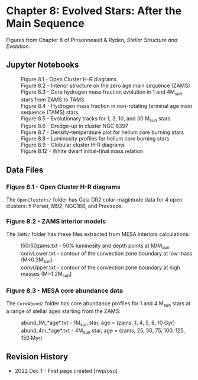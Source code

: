 # Chapter 8: Evolved Stars: After the Main Sequence

Figures from Chapter 8 of Pinsonneault & Ryden, *Stellar Structure and Evolution*.

## Jupyter Notebooks
<dl>
  <dd>Figure 8.1 - Open Cluster H-R diagrams
  <dd>Figure 8.2 - Interior structure on the zero age main sequence (ZAMS)
  <dd>Figure 8.3 - Core hydrogen mass fraction evolution in 1 and 4M<sub>sun</sub> stars from ZAMS to TAMS
  <dd>Figure 8.4 - Hydrogen mass fraction in non-rotating terminal age main sequence (TAMS) stars
  <dd>Figure 8.5 - Evolutionary tracks for 1, 3, 10, and 30 M<sub>sun</sub> stars
  <dd>Figure 8.6 - Dredge-up in cluster NGC 6397
  <dd>Figure 8.7 - Density-temperature plot for helium core burning stars
  <dd>Figure 8.8 - Luminosity profiles for helium core burning stars
  <dd>Figure 8.9 - Globular cluster H-R diagrams
  <dd>Figure 8.12 - White dwarf initial-final mass relation
</dl>

## Data Files

### Figure 8.1 - Open Cluster H-R diagrams

The `OpenClusters/` folder has Gaia DR2 color-magintude data for 4 open clusters: h Persei, M92, NGC188, and Praesepe

### Figure 8.2 - ZAMS interior models 

The `ZAMS/` folder has these files extracted from MESA interiors calculations:
<dl>
  <dd>l50r50zams.txt - 50% luminosity and depth points at M/M<sub>sun</sub>
  <dd>convLower.txt - contour of the convection zone boundary at low mass (M<0.3M<sub>sun</sub>)
  <dd>convUpper.txt - contour of the convection zone boundary at high masses (M>1.2M<sub>sun</sub>)
</dl>

### Figure 8.3 - MESA core abundance data

The `CoreAbund/` folder has core abundance profiles for 1 and 4 M<sub>sun</sub> stars at a range
of stellar ages starting from the ZAMS:
<dl>
  <dd>abund_1M_*age*.txt - 1M<sub>sun</sub> star, age = (zams, 1, 4, 5, 8, 10 Gyr)
  <dd>abund_4m_*age*.txt - 4M<sub>sun</sub> star, age = (zams, 25, 50, 75, 100, 125, 150 Myr)
</dl>


## Revision History

 * 2022 Dec 1 - First page created [rwp/osu]
